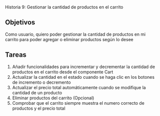 Historia 9: Gestionar la cantidad de productos en el carrito 
## Objetivos
Como usuario, quiero poder gestionar la cantidad de productos en mi carrito para poder
agregar o eliminar productos según lo desee 

## Tareas
1) Añadir funcionalidades para incrementar y decrementar la cantidad de productos 
   en el carrito desde el componente Cart
2) Actualizar la cantidad en el estado cuando se haga clic en los botones de incremento
   o decremento
3) Actualizar el precio total automáticamente cuando se modifique la cantidad de un       producto
4) Eliminar productos del carrito (Opcional)
5) Comprobar que el carrito siempre muestra el numero correcto de productos y el precio total

